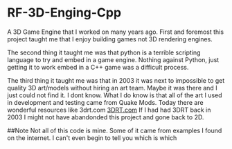 # RF-3D-Enging-Cpp
A 3D Game Engine that I worked on many years ago. First and foremost this project taught me that I enjoy building games not 3D rendering engines. 

The second thing it taught me was that python is a terrible scripting language to try and embed in a game engine. Nothing against Python, just getting it to work embed in a C++ game was a difficult process. 

The third thing it taught me was that in 2003 it was next to impossible to get quality 3D art/models without hiring an art team. Maybe it was there and I just could not find it. I dont know. What I do know is that all of the art I used in development and testing came from Quake Mods. Today there are wonderful resources like 3drt.com [3DRT.com](http://3drt.com/) If I had had 3DRT back in 2003 I might not have abandonded this project and gone back to 2D.

##Note
Not all of this code is mine. Some of it came from examples I found on the internet. I can't even begin to tell you which is which
